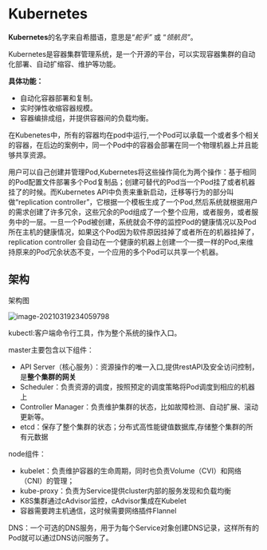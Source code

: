 # Kubernetes

**Kubernetes**的名字来自希腊语，意思是“*舵手”* 或 “*领航员”*。

Kubernetes是容器集群管理系统，是一个开源的平台，可以实现容器集群的自动化部署、自动扩缩容、维护等功能。

**具体功能：**

- 自动化容器部署和复制。
- 实时弹性收缩容器规模。
- 容器编排成组，并提供容器间的负载均衡。

在Kubenetes中，所有的容器均在pod中运行,一个Pod可以承载一个或者多个相关的容器，在后边的案例中，同一个Pod中的容器会部署在同一个物理机器上并且能够共享资源。

用户可以自己创建并管理Pod,Kubernetes将这些操作简化为两个操作：基于相同的Pod配置文件部署多个Pod复制品；创建可替代的Pod当一个Pod挂了或者机器挂了的时候。而Kubernetes API中负责来重新启动，迁移等行为的部分叫做“replication controller”，它根据一个模板生成了一个Pod,然后系统就根据用户的需求创建了许多冗余，这些冗余的Pod组成了一个整个应用，或者服务，或者服务中的一层。一旦一个Pod被创建，系统就会不停的监控Pod的健康情况以及Pod所在主机的健康情况，如果这个Pod因为软件原因挂掉了或者所在的机器挂掉了，replication controller 会自动在一个健康的机器上创建一个一摸一样的Pod,来维持原来的Pod冗余状态不变，一个应用的多个Pod可以共享一个机器。

## 架构

架构图

![image-20210319234059798](https://gitee.com/c_honghui/picture/raw/master/img/20210319234106.png)

kubectl:客户端命令行工具，作为整个系统的操作入口。

master主要包含以下组件：

- API Server（核心服务）：资源操作的唯一入口,提供restAPI及安全访问控制，是**整个集群的网关**
- Scheduler：负责资源的调度，按照预定的调度策略将Pod调度到相应的机器上
- Controller Manager：负责维护集群的状态，比如故障检测、自动扩展、滚动更新等。
- etcd：保存了整个集群的状态；分布式高性能键值数据库,存储整个集群的所有元数据

node组件：

- kubelet：负责维护容器的生命周期，同时也负责Volume（CVI）和网络（CNI）的管理；
- kube-proxy：负责为Service提供cluster内部的服务发现和负载均衡
- K8S集群通过cAdvisor监控，cAdvisor集成在Kubelet
- 容器需要跨主机通信，这时候需要网络插件Flannel

DNS：一个可选的DNS服务，用于为每个Service对象创建DNS记录，这样所有的Pod就可以通过DNS访问服务了。

